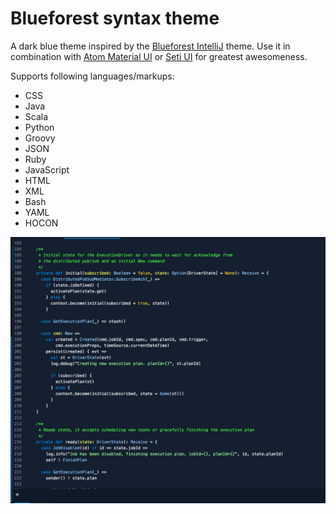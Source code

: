 # Blueforest syntax theme

A dark blue theme inspired by the [Blueforest IntelliJ](https://github.com/sirthias/BlueForest) theme. Use it in combination with [Atom Material UI](https://atom.io/themes/atom-material-ui) or [Seti UI](https://atom.io/themes/seti-ui) for greatest awesomeness.

Supports following languages/markups:
 - CSS
 - Java
 - Scala
 - Python
 - Groovy
 - JSON
 - Ruby
 - JavaScript
 - HTML
 - XML
 - Bash
 - YAML
 - HOCON

![screenshot](https://github.com/alonsodomin/atom-blueforest-syntax-theme/blob/master/screenshot.png?raw=true)
